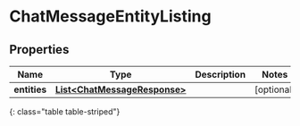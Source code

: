 # ChatMessageEntityListing


## Properties

| Name | Type | Description | Notes |
| ------------ | ------------- | ------------- | ------------- |
| **entities** | [**List&lt;ChatMessageResponse&gt;**](ChatMessageResponse) |  |  [optional] |
{: class="table table-striped"}



